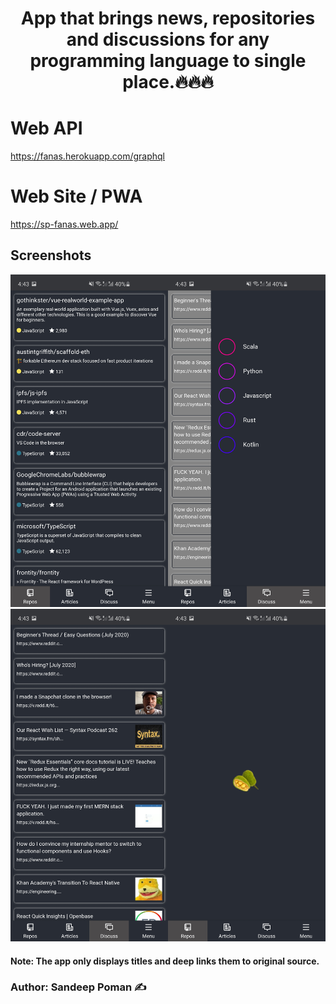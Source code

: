 <h1 align="center">App that brings news, repositories and discussions for any programming language to single place.🔥🔥🔥</h1>

# Web API
https://fanas.herokuapp.com/graphql

# Web Site / PWA
https://sp-fanas.web.app/

## Screenshots
<img src="https://raw.githubusercontent.com/spoman007/fanas/master/images/1.jpg" width="50%" height="50%" title="1"><img src="https://raw.githubusercontent.com/spoman007/fanas/master/images/2.jpg" width="50%" height="50%" title="2">
<img src="https://raw.githubusercontent.com/spoman007/fanas/master/images/4.jpg" width="50%" height="50%" title="4"><img src="https://raw.githubusercontent.com/spoman007/fanas/master/images/3.jpg" width="50%" height="50%" title="3">

#### Note: The app only displays titles and deep links them to original source.
### Author: Sandeep Poman ✍️
